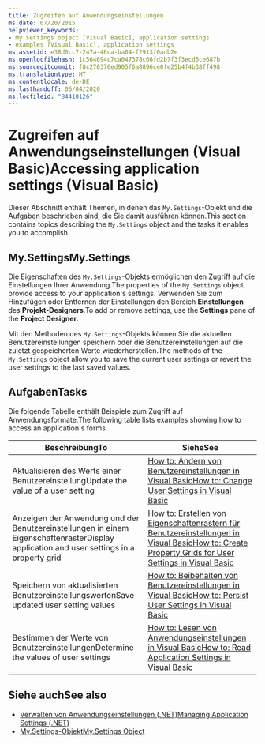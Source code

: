 ```yaml
---
title: Zugreifen auf Anwendungseinstellungen
ms.date: 07/20/2015
helpviewer_keywords:
- My.Settings object [Visual Basic], application settings
- examples [Visual Basic], application settings
ms.assetid: e38d0cc7-247a-46ca-ba04-f2913f0adb2e
ms.openlocfilehash: 1c564694c7ca047378c66fd2b7f3f3ecd5ce687b
ms.sourcegitcommit: f8c270376ed905f6a8896ce0fe25b4f4b38ff498
ms.translationtype: HT
ms.contentlocale: de-DE
ms.lasthandoff: 06/04/2020
ms.locfileid: "84410126"
---
```

# <a name="accessing-application-settings-visual-basic"></a><span data-ttu-id="768c2-102">Zugreifen auf Anwendungseinstellungen (Visual Basic)</span><span class="sxs-lookup"><span data-stu-id="768c2-102">Accessing application settings (Visual Basic)</span></span>

<span data-ttu-id="768c2-103">Dieser Abschnitt enthält Themen, in denen das `My.Settings`-Objekt und die Aufgaben beschrieben sind, die Sie damit ausführen können.</span><span class="sxs-lookup"><span data-stu-id="768c2-103">This section contains topics describing the `My.Settings` object and the tasks it enables you to accomplish.</span></span>  
  
## <a name="mysettings"></a><span data-ttu-id="768c2-104">My.Settings</span><span class="sxs-lookup"><span data-stu-id="768c2-104">My.Settings</span></span>  

 <span data-ttu-id="768c2-105">Die Eigenschaften des `My.Settings`-Objekts ermöglichen den Zugriff auf die Einstellungen Ihrer Anwendung.</span><span class="sxs-lookup"><span data-stu-id="768c2-105">The properties of the `My.Settings` object provide access to your application's settings.</span></span> <span data-ttu-id="768c2-106">Verwenden Sie zum Hinzufügen oder Entfernen der Einstellungen den Bereich **Einstellungen** des **Projekt-Designers**.</span><span class="sxs-lookup"><span data-stu-id="768c2-106">To add or remove settings, use the **Settings** pane of the **Project Designer**.</span></span>  
  
 <span data-ttu-id="768c2-107">Mit den Methoden des `My.Settings`-Objekts können Sie die aktuellen Benutzereinstellungen speichern oder die Benutzereinstellungen auf die zuletzt gespeicherten Werte wiederherstellen.</span><span class="sxs-lookup"><span data-stu-id="768c2-107">The methods of the `My.Settings` object allow you to save the current user settings or revert the user settings to the last saved values.</span></span>  
  
## <a name="tasks"></a><span data-ttu-id="768c2-108">Aufgaben</span><span class="sxs-lookup"><span data-stu-id="768c2-108">Tasks</span></span>  

 <span data-ttu-id="768c2-109">Die folgende Tabelle enthält Beispiele zum Zugriff auf Anwendungsformate.</span><span class="sxs-lookup"><span data-stu-id="768c2-109">The following table lists examples showing how to access an application's forms.</span></span>  
  
|<span data-ttu-id="768c2-110">Beschreibung</span><span class="sxs-lookup"><span data-stu-id="768c2-110">To</span></span>|<span data-ttu-id="768c2-111">Siehe</span><span class="sxs-lookup"><span data-stu-id="768c2-111">See</span></span>|  
|--------|---------|  
|<span data-ttu-id="768c2-112">Aktualisieren des Werts einer Benutzereinstellung</span><span class="sxs-lookup"><span data-stu-id="768c2-112">Update the value of a user setting</span></span>|[<span data-ttu-id="768c2-113">How to: Ändern von Benutzereinstellungen in Visual Basic</span><span class="sxs-lookup"><span data-stu-id="768c2-113">How to: Change User Settings in Visual Basic</span></span>](how-to-change-user-settings.md)|  
|<span data-ttu-id="768c2-114">Anzeigen der Anwendung und der Benutzereinstellungen in einem Eigenschaftenraster</span><span class="sxs-lookup"><span data-stu-id="768c2-114">Display application and user settings in a property grid</span></span>|[<span data-ttu-id="768c2-115">How to: Erstellen von Eigenschaftenrastern für Benutzereinstellungen in Visual Basic</span><span class="sxs-lookup"><span data-stu-id="768c2-115">How to: Create Property Grids for User Settings in Visual Basic</span></span>](how-to-create-property-grids-for-user-settings.md)|  
|<span data-ttu-id="768c2-116">Speichern von aktualisierten Benutzereinstellungswerten</span><span class="sxs-lookup"><span data-stu-id="768c2-116">Save updated user setting values</span></span>|[<span data-ttu-id="768c2-117">How to: Beibehalten von Benutzereinstellungen in Visual Basic</span><span class="sxs-lookup"><span data-stu-id="768c2-117">How to: Persist User Settings in Visual Basic</span></span>](how-to-persist-user-settings.md)|  
|<span data-ttu-id="768c2-118">Bestimmen der Werte von Benutzereinstellungen</span><span class="sxs-lookup"><span data-stu-id="768c2-118">Determine the values of user settings</span></span>|[<span data-ttu-id="768c2-119">How to: Lesen von Anwendungseinstellungen in Visual Basic</span><span class="sxs-lookup"><span data-stu-id="768c2-119">How to: Read Application Settings in Visual Basic</span></span>](how-to-read-application-settings.md)|  
  
## <a name="see-also"></a><span data-ttu-id="768c2-120">Siehe auch</span><span class="sxs-lookup"><span data-stu-id="768c2-120">See also</span></span>

- [<span data-ttu-id="768c2-121">Verwalten von Anwendungseinstellungen (.NET)</span><span class="sxs-lookup"><span data-stu-id="768c2-121">Managing Application Settings (.NET)</span></span>](/visualstudio/ide/managing-application-settings-dotnet)
- [<span data-ttu-id="768c2-122">My.Settings-Objekt</span><span class="sxs-lookup"><span data-stu-id="768c2-122">My.Settings Object</span></span>](../../../language-reference/objects/my-settings-object.md)
